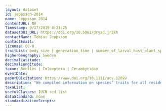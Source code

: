 ```yaml
---
layout: dataset
id: jeppsson-2014
name: Jeppsson_2014
contentURL: NA
Timestamp: 9/17/2019 8:21:25
datasetDOI_URL: https://doi.org/10.5061/dryad.jr3kh
contactName: Tobias Jeppsson
contactEmail: 
license: CC-0
traitList: body_size | generation_time | number_of_larval_host_plant_species | adult_activity_period | overwintering_stage_before_reproduction | substrate_utilization_breadth
higherGeography: Sweden
decimalLatitude: 
decimalLongitude: 
taxon: Beetles | Coleoptera | Cerambycidae
eventDate: 
paperDOIcitation: https://www.doi.org/10.1111/acv.12099
description: "We compiled information on species’ traits for all resident Swedish longhorn beetles (Coleoptera: Cerambycidae) frompublished sources."
taxaList: 
usefulClasses: IUCN red list
dataStandard: none
standardizationScripts: 
---
```

